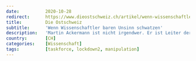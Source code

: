 ```yaml
---
date:          2020-10-28
redirect:      https://www.dieostschweiz.ch/artikel/wenn-wissenschaftler-baren-unsinn-schwatzen-OQW6JqJ
title:         Die Ostschweiz
subtitle:      'Wenn Wissenschaftler baren Unsinn schwatzen'
description:   'Martin Ackermann ist nicht irgendwer. Er ist Leiter der «National COVID-19 Science Task Force», Professor für Mikrobiologie. Warum diskreditiert er dann all das?'
country:       [CH]
categories:    [Wissenschaft]
tags:          [taskforce, lockdown2, manipulation]
---
```

